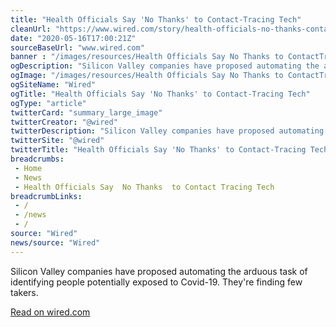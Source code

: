 ```yaml
--- 
title: "Health Officials Say 'No Thanks' to Contact-Tracing Tech"
cleanUrl: "https://www.wired.com/story/health-officials-no-thanks-contact-tracing-tech/"
date: "2020-05-16T17:00:21Z"
sourceBaseUrl: "www.wired.com"
banner : "/images/resources/Health Officials Say No Thanks to ContactTracing Tech.jpg"
ogDescription: "Silicon Valley companies have proposed automating the arduous task of identifying people potentially exposed to Covid-19. They're finding few takers."
ogImage: "/images/resources/Health Officials Say No Thanks to ContactTracing Tech.jpg"
ogSiteName: "Wired"
ogTitle: "Health Officials Say 'No Thanks' to Contact-Tracing Tech"
ogType: "article"
twitterCard: "summary_large_image"
twitterCreator: "@wired"
twitterDescription: "Silicon Valley companies have proposed automating the arduous task of identifying people potentially exposed to Covid-19. They're finding few takers."
twitterSite: "@wired"
twitterTitle: "Health Officials Say 'No Thanks' to Contact-Tracing Tech"
breadcrumbs:
 - Home
 - News
 - Health Officials Say  No Thanks  to Contact Tracing Tech
breadcrumbLinks:
 - / 
 - /news
 - / 
source: "Wired"
news/source: "Wired"
---
```

Silicon Valley companies have proposed automating the arduous task of identifying people potentially exposed to Covid-19. They're finding few takers.  
  
[Read on wired.com](https://www.wired.com/story/health-officials-no-thanks-contact-tracing-tech/)
